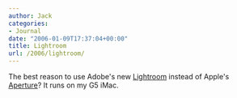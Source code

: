 ```yaml
---
author: Jack
categories:
- Journal
date: "2006-01-09T17:37:04+00:00"
title: Lightroom
url: /2006/lightroom/
---
```


The best reason to use Adobe's new [Lightroom](<http://labs.macromedia.com/technologies/lightroom/>) instead of Apple's [Aperture](<http://apple.com/aperture>)? It runs on my G5 iMac.